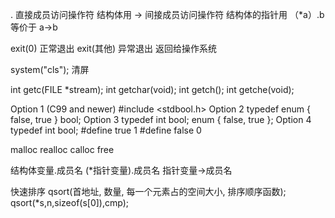 . 直接成员访问操作符 结构体用
-> 间接成员访问操作符 结构体的指针用
（*a）.b 等价于 a->b

exit(0) 正常退出 
exit(其他) 异常退出
返回给操作系统

system("cls");  清屏

int getc(FILE *stream); 
int getchar(void); 
int getch();
int getche(void); 

Option 1 (C99 and newer)
    #include <stdbool.h>
Option 2
    typedef enum { false, true } bool;
Option 3
    typedef int bool;
    enum { false, true };
Option 4
    typedef int bool;
    #define true 1
    #define false 0

malloc realloc calloc free

结构体变量.成员名
(*指针变量).成员名
指针变量->成员名

快速排序
qsort(首地址, 数量, 每一个元素占的空间大小, 排序顺序函数);
qsort(*s,n,sizeof(s[0]),cmp);